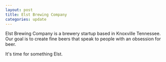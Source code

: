 ```yaml
---
layout: post
title: Elst Brewing Company
categories: update
---
```



Elst Brewing Company is a brewery startup based in Knoxville Tennessee.  Our goal is to create fine beers that speak to people with an obsession for beer.

It's time for something Elst.

